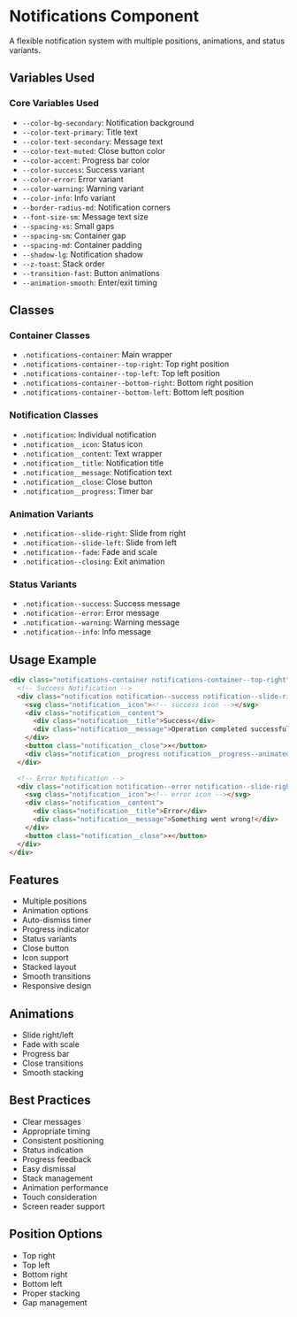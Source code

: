 # Notifications Component

A flexible notification system with multiple positions, animations, and status variants.

## Variables Used

### Core Variables Used
- `--color-bg-secondary`: Notification background
- `--color-text-primary`: Title text
- `--color-text-secondary`: Message text
- `--color-text-muted`: Close button color
- `--color-accent`: Progress bar color
- `--color-success`: Success variant
- `--color-error`: Error variant
- `--color-warning`: Warning variant
- `--color-info`: Info variant
- `--border-radius-md`: Notification corners
- `--font-size-sm`: Message text size
- `--spacing-xs`: Small gaps
- `--spacing-sm`: Container gap
- `--spacing-md`: Container padding
- `--shadow-lg`: Notification shadow
- `--z-toast`: Stack order
- `--transition-fast`: Button animations
- `--animation-smooth`: Enter/exit timing

## Classes

### Container Classes
- `.notifications-container`: Main wrapper
- `.notifications-container--top-right`: Top right position
- `.notifications-container--top-left`: Top left position
- `.notifications-container--bottom-right`: Bottom right position
- `.notifications-container--bottom-left`: Bottom left position

### Notification Classes
- `.notification`: Individual notification
- `.notification__icon`: Status icon
- `.notification__content`: Text wrapper
- `.notification__title`: Notification title
- `.notification__message`: Notification text
- `.notification__close`: Close button
- `.notification__progress`: Timer bar

### Animation Variants
- `.notification--slide-right`: Slide from right
- `.notification--slide-left`: Slide from left
- `.notification--fade`: Fade and scale
- `.notification--closing`: Exit animation

### Status Variants
- `.notification--success`: Success message
- `.notification--error`: Error message
- `.notification--warning`: Warning message
- `.notification--info`: Info message

## Usage Example

```html
<div class="notifications-container notifications-container--top-right">
  <!-- Success Notification -->
  <div class="notification notification--success notification--slide-right">
    <svg class="notification__icon"><!-- success icon --></svg>
    <div class="notification__content">
      <div class="notification__title">Success</div>
      <div class="notification__message">Operation completed successfully!</div>
    </div>
    <button class="notification__close">×</button>
    <div class="notification__progress notification__progress--animated"></div>
  </div>

  <!-- Error Notification -->
  <div class="notification notification--error notification--slide-right">
    <svg class="notification__icon"><!-- error icon --></svg>
    <div class="notification__content">
      <div class="notification__title">Error</div>
      <div class="notification__message">Something went wrong!</div>
    </div>
    <button class="notification__close">×</button>
  </div>
</div>
```

## Features
- Multiple positions
- Animation options
- Auto-dismiss timer
- Progress indicator
- Status variants
- Close button
- Icon support
- Stacked layout
- Smooth transitions
- Responsive design

## Animations
- Slide right/left
- Fade with scale
- Progress bar
- Close transitions
- Smooth stacking

## Best Practices
- Clear messages
- Appropriate timing
- Consistent positioning
- Status indication
- Progress feedback
- Easy dismissal
- Stack management
- Animation performance
- Touch consideration
- Screen reader support

## Position Options
- Top right
- Top left
- Bottom right
- Bottom left
- Proper stacking
- Gap management